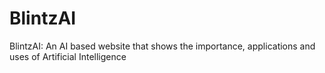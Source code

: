 # BlintzAI
BlintzAI: An AI based website that shows the importance, applications and uses of Artificial Intelligence 
